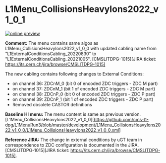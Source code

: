 # L1Menu_CollisionsHeavyIons2022_v1_0_1

[![online preview](https://img.shields.io/badge/Online%20preview-click%20here-blue)](https://htmlpreview.github.io/?https://github.com/cms-l1-dpg/L1MenuRun3/blob/master/development/L1Menu_CollisionsHeavyIons2022_v1_0_1/L1Menu_CollisionsHeavyIons2022_v1_0_1.html)

**Comment:** The menu contains same algos as L1Menu_CollisionsHeavyIons2022_v1_0_0 with updated cabling name from "L1ExternalConditionsCabling_20220830" to "L1ExternalConditionsCabling_20221005". [CMSLITDPG-1015][JIRA ticket: https://its.cern.ch/jira/browse/CMSLITDPG-1015]

The new cabling contains following changes to External Conditions:
- on channel 36: ZDCnM_0 (bit 0 of encoded ZDC triggers - ZDC M part)
- on channel 37: ZDCnM_1 (bit 1 of encoded ZDC triggers - ZDC M part)
- on channel 38: ZDCnP_0 (bit 0 of encoded ZDC triggers - ZDC P part)
- on channel 39: ZDCnP_1 (bit 1 of encoded ZDC triggers - ZDC P part)
- Removed obsolete CASTOR definitions


**Baseline HI menu:** The menu content is same as previous version. [L1Menu_CollisionsHeavyIons2022_v1_0_0][https://github.com/cms-l1-dpg/L1MenuRun3/blob/master/development/L1Menu_CollisionsHeavyIons2022_v1_0_0/L1Menu_CollisionsHeavyIons2022_v1_0_0.xml] 

**Reference JIRA:** The change in external conditions by uGT team in correspondence to ZDC configuration is documented in the JIRA. [CMSLITDPG-1015][JIRA ticket: https://its.cern.ch/jira/browse/CMSLITDPG-1015].
